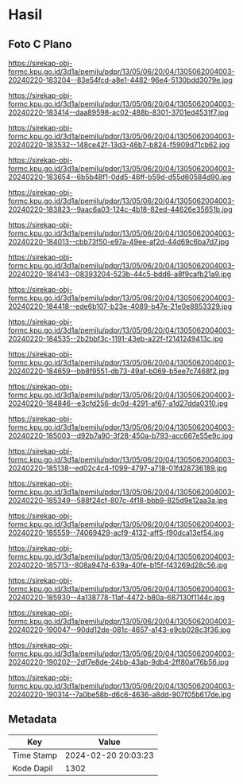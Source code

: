 # Hasil

## Foto C Plano

https://sirekap-obj-formc.kpu.go.id/3d1a/pemilu/pdpr/13/05/06/20/04/1305062004003-20240220-183204--83e54fcd-a8e1-4482-96e4-5130bdd3079e.jpg

https://sirekap-obj-formc.kpu.go.id/3d1a/pemilu/pdpr/13/05/06/20/04/1305062004003-20240220-183414--daa89598-ac02-488b-8301-3701ed4531f7.jpg

https://sirekap-obj-formc.kpu.go.id/3d1a/pemilu/pdpr/13/05/06/20/04/1305062004003-20240220-183532--148ce42f-13d3-46b7-b824-f5909d71cb62.jpg

https://sirekap-obj-formc.kpu.go.id/3d1a/pemilu/pdpr/13/05/06/20/04/1305062004003-20240220-183654--6b5b48f1-0dd5-46ff-b59d-d55d60584d90.jpg

https://sirekap-obj-formc.kpu.go.id/3d1a/pemilu/pdpr/13/05/06/20/04/1305062004003-20240220-183823--9aac6a03-124c-4b18-82ed-44626e35651b.jpg

https://sirekap-obj-formc.kpu.go.id/3d1a/pemilu/pdpr/13/05/06/20/04/1305062004003-20240220-184013--cbb73f50-e97a-49ee-af2d-44d69c6ba7d7.jpg

https://sirekap-obj-formc.kpu.go.id/3d1a/pemilu/pdpr/13/05/06/20/04/1305062004003-20240220-184143--08393204-523b-44c5-bdd6-a8f9cafb21a9.jpg

https://sirekap-obj-formc.kpu.go.id/3d1a/pemilu/pdpr/13/05/06/20/04/1305062004003-20240220-184418--ede6b107-b23e-4089-b47e-21e0e8853329.jpg

https://sirekap-obj-formc.kpu.go.id/3d1a/pemilu/pdpr/13/05/06/20/04/1305062004003-20240220-184535--2b2bbf3c-1191-43eb-a22f-f2141249413c.jpg

https://sirekap-obj-formc.kpu.go.id/3d1a/pemilu/pdpr/13/05/06/20/04/1305062004003-20240220-184659--bb8f9551-db73-49af-b069-b5ee7c7468f2.jpg

https://sirekap-obj-formc.kpu.go.id/3d1a/pemilu/pdpr/13/05/06/20/04/1305062004003-20240220-184846--e3cfd256-dc0d-4291-af67-a1d27dda0310.jpg

https://sirekap-obj-formc.kpu.go.id/3d1a/pemilu/pdpr/13/05/06/20/04/1305062004003-20240220-185003--d92b7a90-3f28-450a-b793-acc667e55e9c.jpg

https://sirekap-obj-formc.kpu.go.id/3d1a/pemilu/pdpr/13/05/06/20/04/1305062004003-20240220-185138--ed02c4c4-f099-4797-a718-01fd28736189.jpg

https://sirekap-obj-formc.kpu.go.id/3d1a/pemilu/pdpr/13/05/06/20/04/1305062004003-20240220-185349--588f24cf-807c-4f18-bbb9-825d9e12aa3a.jpg

https://sirekap-obj-formc.kpu.go.id/3d1a/pemilu/pdpr/13/05/06/20/04/1305062004003-20240220-185559--74069429-acf9-4132-aff5-f90dca13ef54.jpg

https://sirekap-obj-formc.kpu.go.id/3d1a/pemilu/pdpr/13/05/06/20/04/1305062004003-20240220-185713--808a947d-639a-40fe-b15f-f43269d28c56.jpg

https://sirekap-obj-formc.kpu.go.id/3d1a/pemilu/pdpr/13/05/06/20/04/1305062004003-20240220-185930--4a138778-11af-4472-b80a-687130f1144c.jpg

https://sirekap-obj-formc.kpu.go.id/3d1a/pemilu/pdpr/13/05/06/20/04/1305062004003-20240220-190047--90dd12de-081c-4657-a143-e9cb028c3f36.jpg

https://sirekap-obj-formc.kpu.go.id/3d1a/pemilu/pdpr/13/05/06/20/04/1305062004003-20240220-190202--2df7e8de-24bb-43ab-9db4-2ff80af76b56.jpg

https://sirekap-obj-formc.kpu.go.id/3d1a/pemilu/pdpr/13/05/06/20/04/1305062004003-20240220-190314--7a0be58b-d6c6-4636-a8dd-907f05b617de.jpg


## Metadata

| Key        | Value               |
| ---------- | ------------------- |
| Time Stamp | 2024-02-20 20:03:23 |
| Kode Dapil | 1302                |




